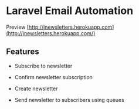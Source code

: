 # Laravel Email Automation

Preview [http://jnewsletters.herokuapp.com](http://jnewsletters.herokuapp.com/)

## Features

- Subscribe to newsletter

- Confirm newsletter subscription

- Create newsletter

- Send newsletter to subscribers using queues
